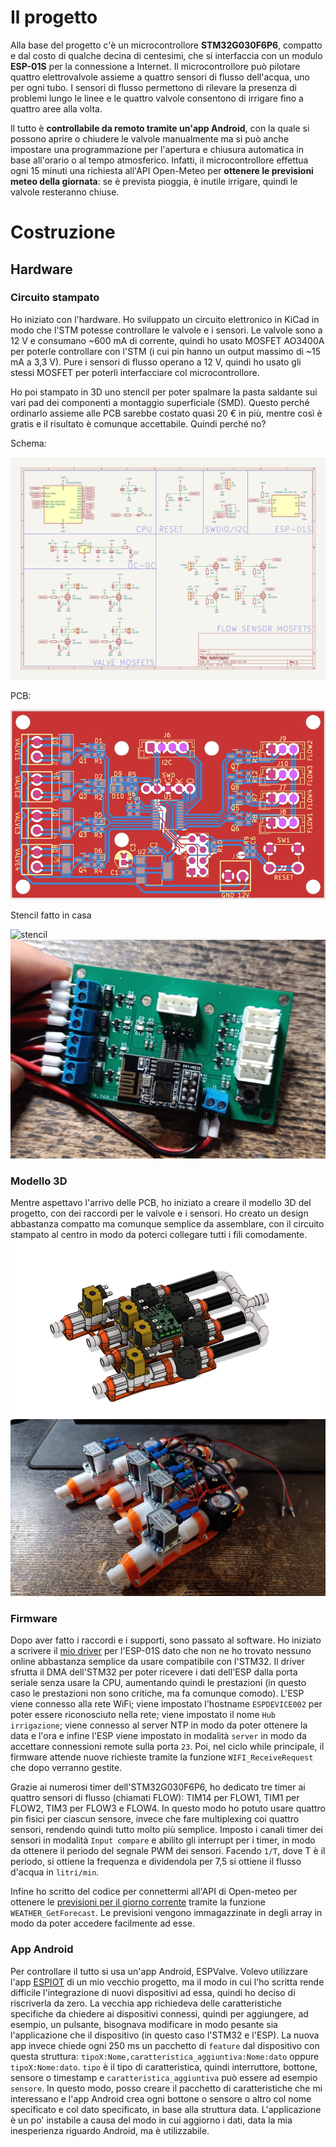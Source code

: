# Il progetto
Alla base del progetto c'è un microcontrollore **STM32G030F6P6**, compatto e dal costo di qualche decina di centesimi, che si interfaccia con un modulo **ESP-01S** per la connessione a Internet. Il microcontrollore può pilotare quattro elettrovalvole assieme a quattro sensori di flusso dell'acqua, uno per ogni tubo. I sensori di flusso permettono di rilevare la presenza di problemi lungo le linee e le quattro valvole consentono di irrigare fino a quattro aree alla volta.

Il tutto è **controllabile da remoto tramite un'app Android**, con la quale si possono aprire o chiudere le valvole manualmente ma si può anche impostare una programmazione per l'apertura e chiusura automatica in base all'orario o al tempo atmosferico. Infatti, il microcontrollore effettua ogni 15 minuti una richiesta all'API Open-Meteo per **ottenere le previsioni meteo della giornata**: se è prevista pioggia, è inutile irrigare, quindi le valvole resteranno chiuse.
# Costruzione
## Hardware
### Circuito stampato
Ho iniziato con l'hardware. Ho sviluppato un circuito elettronico in KiCad in modo che l'STM potesse controllare le valvole e i sensori. Le valvole sono a 12 V e consumano ~600 mA di corrente, quindi ho usato MOSFET AO3400A per poterle controllare con l'STM (i cui pin hanno un output massimo di ~15 mA a 3,3 V). Pure i sensori di flusso operano a 12 V, quindi ho usato gli stessi MOSFET per poterli interfacciare col microcontrollore.

Ho poi stampato in 3D uno stencil per poter spalmare la pasta saldante sui vari pad dei componenti a montaggio superficiale (SMD). Questo perché ordinarlo assieme alle PCB sarebbe costato quasi 20 € in più, mentre così è gratis e il risultato è comunque accettabile. Quindi perché no?

Schema:

![schema](https://github.com/Kikkiu17/AutoIrrigator/blob/main/Immagini/autoirrigator_schema.png)

PCB:

![pcb](https://github.com/Kikkiu17/AutoIrrigator/blob/main/Immagini/autoirrigator_pcb.png)

Stencil fatto in casa

![stencil](https://github.com/Kikkiu17/AutoIrrigator/blob/main/Immagini/stencil.jpg)
![pcb](https://github.com/Kikkiu17/AutoIrrigator/blob/main/Immagini/pcb.jpg)

### Modello 3D
Mentre aspettavo l'arrivo delle PCB, ho iniziato a creare il modello 3D del progetto, con dei raccordi per le valvole e i sensori. Ho creato un design abbastanza compatto ma comunque semplice da assemblare, con il circuito stampato al centro in modo da poterci collegare tutti i fili comodamente.
![3d](https://github.com/Kikkiu17/AutoIrrigator/blob/main/Immagini/3d.png)
![valvole](https://github.com/Kikkiu17/AutoIrrigator/blob/main/Immagini/valvole.jpg)

### Firmware
Dopo aver fatto i raccordi e i supporti, sono passato al software. Ho iniziato a scrivere il [mio driver](https://github.com/Kikkiu17/ESP-AT-STM32) per l'ESP-01S dato che non ne ho trovato nessuno online abbastanza semplice da usare compatibile con l'STM32. Il driver sfrutta il DMA dell'STM32 per poter ricevere i dati dell'ESP dalla porta seriale senza usare la CPU, aumentando quindi le prestazioni (in questo caso le prestazioni non sono critiche, ma fa comunque comodo). L'ESP viene connesso alla rete WiFi; viene impostato l'hostname `ESPDEVICE002` per poter essere riconosciuto nella rete; viene impostato il nome `Hub irrigazione`; viene connesso al server NTP in modo da poter ottenere la data e l'ora e infine l'ESP viene impostato in modalità `server` in modo da accettare connessioni remote sulla porta `23`. Poi, nel ciclo while principale, il firmware attende nuove richieste tramite la funzione `WIFI_ReceiveRequest` che dopo verranno gestite.

Grazie ai numerosi timer dell'STM32G030F6P6, ho dedicato tre timer ai quattro sensori di flusso (chiamati FLOW): TIM14 per FLOW1, TIM1 per FLOW2, TIM3 per FLOW3 e FLOW4. In questo modo ho potuto usare quattro pin fisici per ciascun sensore, invece che fare multiplexing coi quattro sensori, rendendo quindi tutto molto più semplice. Imposto i canali timer dei sensori in modalità `Input compare` e abilito gli interrupt per i timer, in modo da ottenere il periodo del segnale PWM dei sensori. Facendo `1/T`, dove T è il periodo, si ottiene la frequenza e dividendola per 7,5 si ottiene il flusso d'acqua in `litri/min`.

Infine ho scritto del codice per connettermi all'API di Open-meteo per ottenere le [previsioni per il giorno corrente](http://api.open-meteo.com/v1/forecast?latitude=45.5582&longitude=9.2149&hourly=precipitation,precipitation_probability&current=precipitation&timezone=auto&forecast_days=1) tramite la funzione `WEATHER_GetForecast`. Le previsioni vengono immagazzinate in degli array in modo da poter accedere facilmente ad esse.

### App Android
Per controllare il tutto si usa un'app Android, ESPValve. Volevo utilizzare l'app [ESPIOT](https://github.com/Kikkiu17/espiot) di un mio vecchio progetto, ma il modo in cui l'ho scritta rende difficile l'integrazione di nuovi dispositivi ad essa, quindi ho deciso di riscriverla da zero. La vecchia app richiedeva delle caratteristiche specifiche da chiedere ai dispositivi connessi, quindi per aggiungere, ad esempio, un pulsante, bisognava modificare in modo pesante sia l'applicazione che il dispositivo (in questo caso l'STM32 e l'ESP). La nuova app invece chiede ogni 250 ms un pacchetto di `feature` dal dispositivo con questa struttura: `tipoX:Nome,caratteristica_aggiuntiva:Nome:dato` oppure `tipoX:Nome:dato`. `tipo` è il tipo di caratteristica, quindi interruttore, bottone, sensore o timestamp e `caratteristica_aggiuntiva` può essere ad esempio `sensore`. In questo modo, posso creare il pacchetto di caratteristiche che mi interessano e l'app Android crea ogni bottone o sensore o altro col nome specificato e col dato specificato, in base alla struttura data. L'applicazione è un po' instabile a causa del modo in cui aggiorno i dati, data la mia inesperienza riguardo Android, ma è utilizzabile. 
